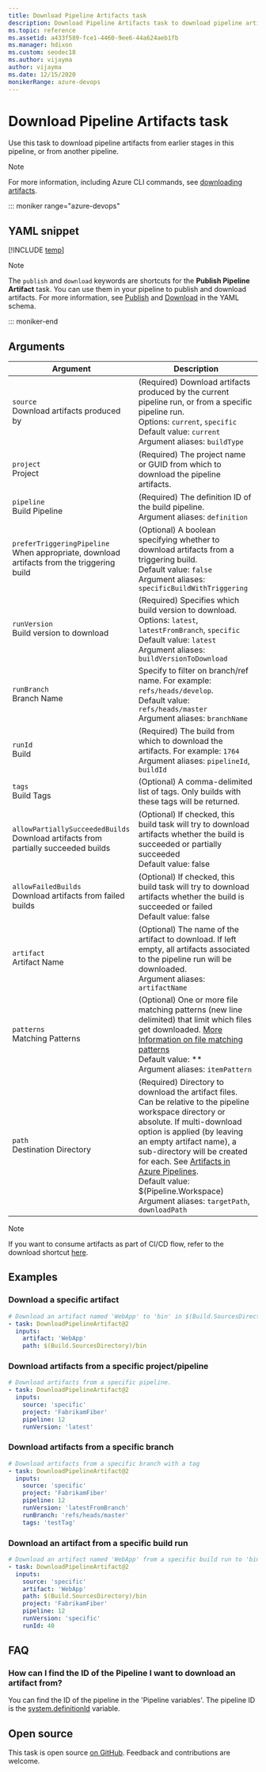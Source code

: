 ```yaml
---
title: Download Pipeline Artifacts task
description: Download Pipeline Artifacts task to download pipeline artifacts from earlier stages in this pipeline, or from another pipeline
ms.topic: reference
ms.assetid: a433f589-fce1-4460-9ee6-44a624aeb1fb
ms.manager: hdixon
ms.custom: seodec18
ms.author: vijayma
author: vijayma
ms.date: 12/15/2020
monikerRange: azure-devops
---
```


# Download Pipeline Artifacts task

Use this task to download pipeline artifacts from earlier stages in this pipeline, or from another pipeline.

> [!NOTE]
> For more information, including Azure CLI commands, see [downloading artifacts](../../artifacts/pipeline-artifacts.md?tabs=yaml#download-artifacts).

::: moniker range="azure-devops"

## YAML snippet

[!INCLUDE [temp](../includes/yaml/DownloadPipelineArtifactV2.md)]

> [!NOTE]
> The `publish` and `download` keywords are shortcuts for the **Publish Pipeline Artifact** task. You can use them in your pipeline to publish and download artifacts. For more information, see [Publish](../../yaml-schema.md#publish) and [Download](../../yaml-schema.md#download) in the YAML schema.

::: moniker-end

## Arguments

| Argument | Description |
| -------- | ----------- |
| `source`<br/>Download artifacts produced by | (Required) Download artifacts produced by the current pipeline run, or from a specific pipeline run.<br/>Options: `current`, `specific` <br/>Default value: `current` <br/>Argument aliases: `buildType` |
| `project`<br/>Project | (Required) The project name or GUID from which to download the pipeline artifacts. |
| `pipeline`<br/>Build Pipeline | (Required) The definition ID of the build pipeline.<br/>Argument aliases: `definition` |
| `preferTriggeringPipeline`<br/>When appropriate, download artifacts from the triggering build | (Optional) A boolean specifying whether to download artifacts from a triggering build.<br/>Default value: `false` <br/>Argument aliases: `specificBuildWithTriggering` |
| `runVersion`<br/>Build version to download | (Required) Specifies which build version to download. Options: `latest`, `latestFromBranch`, `specific` <br/>Default value: `latest`<br/>Argument aliases: `buildVersionToDownload` |
| `runBranch`<br/>Branch Name | Specify to filter on branch/ref name. For example: `refs/heads/develop`. <br/>Default value: `refs/heads/master` <br/>Argument aliases: `branchName` |
| `runId`<br/>Build | (Required) The build from which to download the artifacts. For example: `1764` <br/>Argument aliases: `pipelineId`, `buildId` |
| `tags`<br/>Build Tags | (Optional) A comma-delimited list of tags. Only builds with these tags will be returned. |
| `allowPartiallySucceededBuilds`<br/>Download artifacts from partially succeeded builds | (Optional) If checked, this build task will try to download artifacts whether the build is succeeded or partially succeeded <br/>Default value: false |
| `allowFailedBuilds`<br/>Download artifacts from failed builds | (Optional) If checked, this build task will try to download artifacts whether the build is succeeded or failed <br/>Default value: false |
| `artifact`<br/>Artifact Name | (Optional) The name of the artifact to download. If left empty, all artifacts associated to the pipeline run will be downloaded. <br/>Argument aliases: `artifactName` |
| `patterns`<br/>Matching Patterns | (Optional) One or more file matching patterns (new line delimited) that limit which files get downloaded. [More Information on file matching patterns](../file-matching-patterns.md) <br/>Default value: *\*<br/>Argument aliases: `itemPattern` |
| `path`<br/>Destination Directory | (Required) Directory to download the artifact files. Can be relative to the pipeline workspace directory or absolute. If multi-download option is applied (by leaving an empty artifact name), a sub-directory will be created for each. See [Artifacts in Azure Pipelines](../../artifacts/pipeline-artifacts.md). <br/>Default value: $(Pipeline.Workspace) <br/>Argument aliases: `targetPath`, `downloadPath` |

> [!NOTE]
> If you want to consume artifacts as part of CI/CD flow, refer to the download shortcut [here](../../yaml-schema.md#download).

## Examples

### Download a specific artifact

```YAML
# Download an artifact named 'WebApp' to 'bin' in $(Build.SourcesDirectory)
- task: DownloadPipelineArtifact@2
  inputs:
    artifact: 'WebApp'
    path: $(Build.SourcesDirectory)/bin
```

### Download artifacts from a specific project/pipeline

```YAML
# Download artifacts from a specific pipeline.
- task: DownloadPipelineArtifact@2
  inputs:
    source: 'specific'
    project: 'FabrikamFiber'
    pipeline: 12
    runVersion: 'latest'
```

### Download artifacts from a specific branch

```YAML
# Download artifacts from a specific branch with a tag
- task: DownloadPipelineArtifact@2
  inputs:
    source: 'specific'
    project: 'FabrikamFiber'
    pipeline: 12
    runVersion: 'latestFromBranch'
    runBranch: 'refs/heads/master'
    tags: 'testTag'
```

### Download an artifact from a specific build run

```YAML
# Download an artifact named 'WebApp' from a specific build run to 'bin' in $(Build.SourcesDirectory)
- task: DownloadPipelineArtifact@2
  inputs:
    source: 'specific'
    artifact: 'WebApp'
    path: $(Build.SourcesDirectory)/bin
    project: 'FabrikamFiber'
    pipeline: 12
    runVersion: 'specific'
    runId: 40
```

## FAQ

### How can I find the ID of the Pipeline I want to download an artifact from? 

You can find the ID of the pipeline in the 'Pipeline variables'. The pipeline ID is the [system.definitionId](../../build/variables.md?tabs=yaml#system-variables) variable. 

## Open source

This task is open source [on GitHub](https://github.com/microsoft/azure-pipelines-tasks). Feedback and contributions are welcome.
